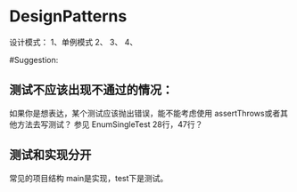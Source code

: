 # DesignPatterns

设计模式：
  1、单例模式
  2、
  3、
  4、


#Suggestion:

## 测试不应该出现不通过的情况：

如果你是想表达，某个测试应该抛出错误，能不能考虑使用 assertThrows或者其他方法去写测试？
参见 EnumSingleTest 28行，47行？

## 测试和实现分开

常见的项目结构 main是实现，test下是测试。